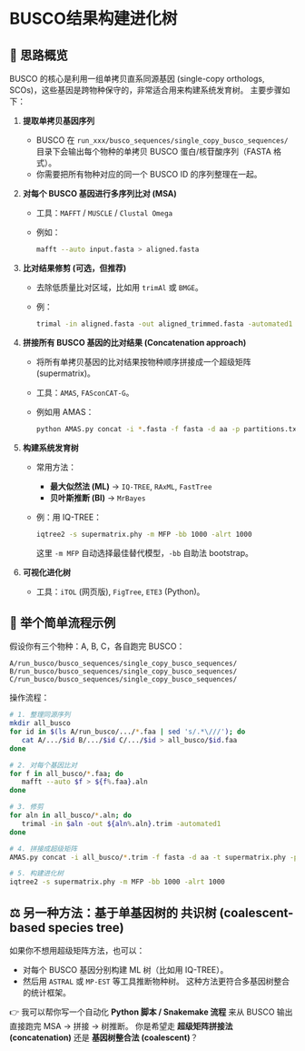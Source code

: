 
# BUSCO结果构建进化树


## 🧩 思路概览

BUSCO 的核心是利用一组单拷贝直系同源基因 (single-copy orthologs, SCOs)，这些基因是跨物种保守的，非常适合用来构建系统发育树。
主要步骤如下：

1. **提取单拷贝基因序列**

   * BUSCO 在 `run_xxx/busco_sequences/single_copy_busco_sequences/` 目录下会输出每个物种的单拷贝 BUSCO 蛋白/核苷酸序列（FASTA 格式）。
   * 你需要把所有物种对应的同一个 BUSCO ID 的序列整理在一起。

2. **对每个 BUSCO 基因进行多序列比对 (MSA)**

   * 工具：`MAFFT` / `MUSCLE` / `Clustal Omega`
   * 例如：

     ```bash
     mafft --auto input.fasta > aligned.fasta
     ```

3. **比对结果修剪 (可选，但推荐)**

   * 去除低质量比对区域，比如用 `trimAl` 或 `BMGE`。
   * 例：

     ```bash
     trimal -in aligned.fasta -out aligned_trimmed.fasta -automated1
     ```

4. **拼接所有 BUSCO 基因的比对结果 (Concatenation approach)**

   * 将所有单拷贝基因的比对结果按物种顺序拼接成一个超级矩阵 (supermatrix)。
   * 工具：`AMAS`, `FASconCAT-G`。
   * 例如用 AMAS：

     ```bash
     python AMAS.py concat -i *.fasta -f fasta -d aa -p partitions.txt -t supermatrix.phy
     ```

5. **构建系统发育树**

   * 常用方法：

     * **最大似然法 (ML)** → `IQ-TREE`, `RAxML`, `FastTree`
     * **贝叶斯推断 (BI)** → `MrBayes`
   * 例：用 IQ-TREE：

     ```bash
     iqtree2 -s supermatrix.phy -m MFP -bb 1000 -alrt 1000
     ```

     这里 `-m MFP` 自动选择最佳替代模型，`-bb` 自助法 bootstrap。

6. **可视化进化树**

   * 工具：`iTOL` (网页版), `FigTree`, `ETE3` (Python)。



## 🧪 举个简单流程示例

假设你有三个物种：A, B, C，各自跑完 BUSCO：

```
A/run_busco/busco_sequences/single_copy_busco_sequences/
B/run_busco/busco_sequences/single_copy_busco_sequences/
C/run_busco/busco_sequences/single_copy_busco_sequences/
```

操作流程：

```bash
# 1. 整理同源序列
mkdir all_busco
for id in $(ls A/run_busco/.../*.faa | sed 's/.*\///'); do
   cat A/.../$id B/.../$id C/.../$id > all_busco/$id.faa
done

# 2. 对每个基因比对
for f in all_busco/*.faa; do
   mafft --auto $f > ${f%.faa}.aln
done

# 3. 修剪
for aln in all_busco/*.aln; do
   trimal -in $aln -out ${aln%.aln}.trim -automated1
done

# 4. 拼接成超级矩阵
AMAS.py concat -i all_busco/*.trim -f fasta -d aa -t supermatrix.phy -p partitions.txt

# 5. 构建进化树
iqtree2 -s supermatrix.phy -m MFP -bb 1000 -alrt 1000
```



## ⚖️ 另一种方法：基于单基因树的 **共识树 (coalescent-based species tree)**

如果你不想用超级矩阵方法，也可以：

* 对每个 BUSCO 基因分别构建 ML 树（比如用 IQ-TREE）。
* 然后用 `ASTRAL` 或 `MP-EST` 等工具推断物种树。
  这种方法更符合多基因树整合的统计框架。



👉 我可以帮你写一个自动化 **Python 脚本 / Snakemake 流程** 来从 BUSCO 输出直接跑完 MSA → 拼接 → 树推断。
你是希望走 **超级矩阵拼接法 (concatenation)** 还是 **基因树整合法 (coalescent)**？
